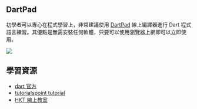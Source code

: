 ## DartPad
初學者可以專心在程式學習上，非常建議使用 [DartPad](https://dartpad.dartlang.org/) 線上編譯器進行 Dart 程式語言練習。其優點是無需安裝任何軟體，只要可以使用瀏覽器上網即可以立即使用。

![](https://i.imgur.com/k2xTkSG.png)


## 學習資源
- [dart 官方](https://dart.dev/guides/language/language-tour)
- [tutorialspoint tutorial](https://www.tutorialspoint.com/dart_programming/index.htm)
- [HKT 線上教室](https://tw-hkt.blogspot.com/2019/08/2019-dart-83.html)